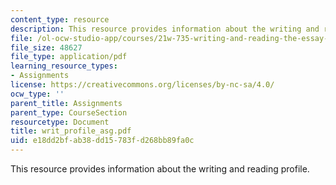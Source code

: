 ```yaml
---
content_type: resource
description: This resource provides information about the writing and reading profile.
file: /ol-ocw-studio-app/courses/21w-735-writing-and-reading-the-essay-fall-2005/e18dd2bfab38dd15783fd268bb89fa0c_writ_profile_asg.pdf
file_size: 48627
file_type: application/pdf
learning_resource_types:
- Assignments
license: https://creativecommons.org/licenses/by-nc-sa/4.0/
ocw_type: ''
parent_title: Assignments
parent_type: CourseSection
resourcetype: Document
title: writ_profile_asg.pdf
uid: e18dd2bf-ab38-dd15-783f-d268bb89fa0c
---
```

This resource provides information about the writing and reading profile.